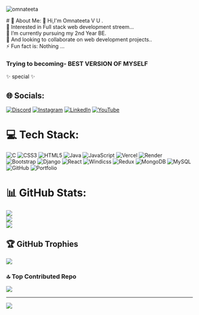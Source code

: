 <!--- 👋 Hi,I'm Omnateeta V U . 
- 👀 Interested in Full stack web development streem...
- 🌱 I’m currently  pursuing my 2nd Year BE.
- 💞️ And looking to collaborate on web development projects...
- 📫 How to reach me : omnateeta3@gmail.com
-   Check out My linkden profile:www.linkedin.com/in/omnateeta-v-unnimath-0b815b338
-  This is my Youtube channel: https://www.youtube.com/@Mr.omnateeta....
- ⚡ Fun fact is: Nothing ...
 <h3>Trying to becoming- BEST VERSION OF MYSELF</h3>
✨ special  ✨ --->
<!---
omnateeta/omnateeta is a ✨ special ✨ repository because its `README.md` (this file) appears on your GitHub profile.
You can click the Preview link to take a look at your changes.
--->
<p align="left"> <img src="https://komarev.com/ghpvc/?username=omnateeta&label=Profile%20views&color=0e75b6&style=flat" alt="omnateeta" /> </p>
# 💫 About Me:
👋 Hi,I'm Omnateeta V U .<br>👀 Interested in Full stack web development streem...<br>🌱 I’m currently pursuing my 2nd Year BE.<br>💞️ And looking to collaborate on web development projects..<br>⚡ Fun fact is: Nothing ... <h3>Trying to becoming- BEST VERSION OF MYSELF</h3>
✨ special  ✨


## 🌐 Socials:
[![Discord](https://img.shields.io/badge/Discord-%237289DA.svg?logo=discord&logoColor=white)](https://discord.gg/omnateeta_88289) [![Instagram](https://img.shields.io/badge/Instagram-%23E4405F.svg?logo=Instagram&logoColor=white)](https://instagram.com/mr_omnateeta) [![LinkedIn](https://img.shields.io/badge/LinkedIn-%230077B5.svg?logo=linkedin&logoColor=white)](https://linkedin.com/in/www.linkedin.com/in/omnateeta-v-unnimath-0b815b338) [![YouTube](https://img.shields.io/badge/YouTube-%23FF0000.svg?logo=YouTube&logoColor=white)](https://youtube.com/@www.youtube.com/@Mr.omnateeta) 

# 💻 Tech Stack:
![C](https://img.shields.io/badge/c-%2300599C.svg?style=for-the-badge&logo=c&logoColor=white) ![CSS3](https://img.shields.io/badge/css3-%231572B6.svg?style=for-the-badge&logo=css3&logoColor=white) ![HTML5](https://img.shields.io/badge/html5-%23E34F26.svg?style=for-the-badge&logo=html5&logoColor=white) ![Java](https://img.shields.io/badge/java-%23ED8B00.svg?style=for-the-badge&logo=openjdk&logoColor=white) ![JavaScript](https://img.shields.io/badge/javascript-%23323330.svg?style=for-the-badge&logo=javascript&logoColor=%23F7DF1E) ![Vercel](https://img.shields.io/badge/vercel-%23000000.svg?style=for-the-badge&logo=vercel&logoColor=white) ![Render](https://img.shields.io/badge/Render-%46E3B7.svg?style=for-the-badge&logo=render&logoColor=white) ![Bootstrap](https://img.shields.io/badge/bootstrap-%238511FA.svg?style=for-the-badge&logo=bootstrap&logoColor=white) ![Django](https://img.shields.io/badge/django-%23092E20.svg?style=for-the-badge&logo=django&logoColor=white) ![React](https://img.shields.io/badge/react-%2320232a.svg?style=for-the-badge&logo=react&logoColor=%2361DAFB) ![Windicss](https://img.shields.io/badge/windicss-48B0F1.svg?style=for-the-badge&logo=windi-css&logoColor=white) ![Redux](https://img.shields.io/badge/redux-%23593d88.svg?style=for-the-badge&logo=redux&logoColor=white) ![MongoDB](https://img.shields.io/badge/MongoDB-%234ea94b.svg?style=for-the-badge&logo=mongodb&logoColor=white) ![MySQL](https://img.shields.io/badge/mysql-4479A1.svg?style=for-the-badge&logo=mysql&logoColor=white) ![GitHub](https://img.shields.io/badge/github-%23121011.svg?style=for-the-badge&logo=github&logoColor=white) ![Portfolio](https://img.shields.io/badge/Portfolio-%23000000.svg?style=for-the-badge&logo=firefox&logoColor=#FF7139)
# 📊 GitHub Stats:
![](https://github-readme-stats.vercel.app/api?username=omnateeta&theme=dark&hide_border=false&include_all_commits=true&count_private=false)<br/>
![](https://nirzak-streak-stats.vercel.app/?user=omnateeta&theme=dark&hide_border=false)<br/>
![](https://github-readme-stats.vercel.app/api/top-langs/?username=omnateeta&theme=dark&hide_border=false&include_all_commits=true&count_private=false&layout=compact)

## 🏆 GitHub Trophies
![](https://github-profile-trophy.vercel.app/?username=omnateeta&theme=radical&no-frame=false&no-bg=false&margin-w=4)

### 🔝 Top Contributed Repo
![](https://github-contributor-stats.vercel.app/api?username=omnateeta&limit=5&theme=dark&combine_all_yearly_contributions=true)

---
[![](https://visitcount.itsvg.in/api?id=omnateeta&icon=0&color=0)](https://visitcount.itsvg.in)

<!-- Proudly created with GPRM ( https://gprm.itsvg.in ) -->
